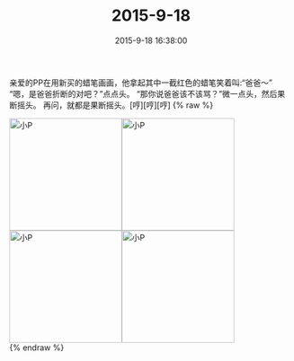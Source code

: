 ﻿---
title: 2015-9-18
date: 2015-9-18 16:38:00
tags:
categories: 妈妈
---
亲爱的PP在用新买的蜡笔画画，他拿起其中一截红色的蜡笔笑着叫:“爸爸～”
“嗯，是爸爸折断的对吧？”点点头。
“那你说爸爸该不该骂？”微一点头，然后果断摇头。
再问，就都是果断摇头。[哼][哼][哼]
{% raw %}
<div style="width:500 px">
<div style="float:left; width:100 px"><img src="/2015-9-18/微信图片_20171011155611.jpg" width="200" alt="小P"></div>
<div style="float:left; width:100 px"><img src="/2015-9-18/微信图片_20171011155626.jpg" width="200" alt="小P"></div>
<div style="float:left; width:100 px"><img src="/2015-9-18/微信图片_20171011155636.jpg" width="200" alt="小P"></div>
<div style="float:left; width:100 px"><img src="/2015-9-18/微信图片_20171011155644.jpg" width="200" alt="小P"></div>
<div style="clear:both"></div>
</div>
{% endraw %}